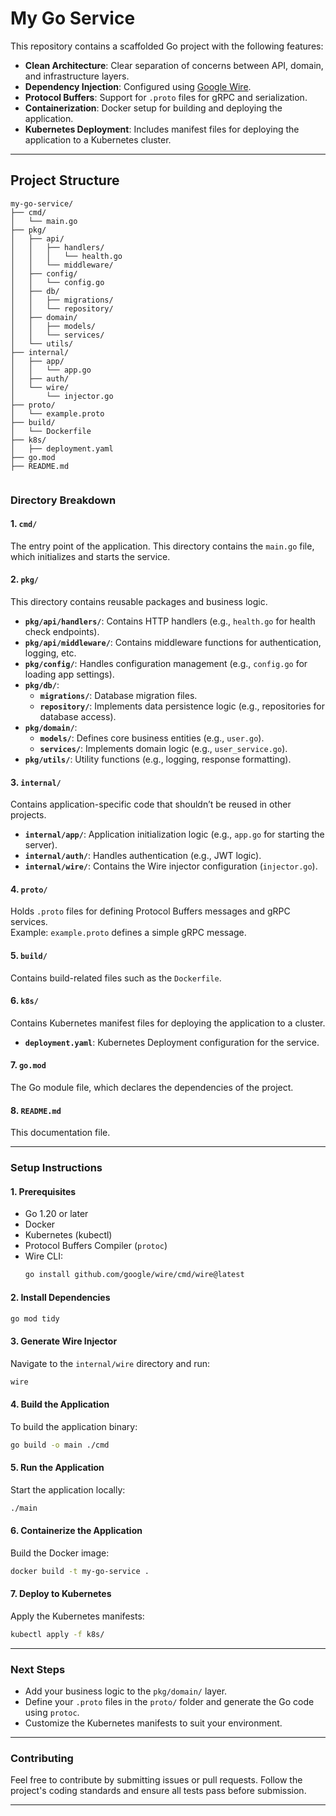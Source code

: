 # My Go Service

This repository contains a scaffolded Go project with the following features:

- **Clean Architecture**: Clear separation of concerns between API, domain, and infrastructure layers.
- **Dependency Injection**: Configured using [Google Wire](https://github.com/google/wire).
- **Protocol Buffers**: Support for `.proto` files for gRPC and serialization.
- **Containerization**: Docker setup for building and deploying the application.
- **Kubernetes Deployment**: Includes manifest files for deploying the application to a Kubernetes cluster.

---

## **Project Structure**

```plaintext
my-go-service/
├── cmd/
│   └── main.go
├── pkg/
│   ├── api/
│   │   ├── handlers/
│   │   │   └── health.go
│   │   └── middleware/
│   ├── config/
│   │   └── config.go
│   ├── db/
│   │   ├── migrations/
│   │   └── repository/
│   ├── domain/
│   │   ├── models/
│   │   └── services/
│   └── utils/
├── internal/
│   ├── app/
│   │   └── app.go
│   ├── auth/
│   └── wire/
│       └── injector.go
├── proto/
│   └── example.proto
├── build/
│   └── Dockerfile
├── k8s/
│   ├── deployment.yaml
├── go.mod
├── README.md


```

### **Directory Breakdown**

#### **1. `cmd/`**
The entry point of the application. This directory contains the `main.go` file, which initializes and starts the service.

#### **2. `pkg/`**
This directory contains reusable packages and business logic.

- **`pkg/api/handlers/`**: Contains HTTP handlers (e.g., `health.go` for health check endpoints).
- **`pkg/api/middleware/`**: Contains middleware functions for authentication, logging, etc.
- **`pkg/config/`**: Handles configuration management (e.g., `config.go` for loading app settings).
- **`pkg/db/`**:
  - **`migrations/`**: Database migration files.
  - **`repository/`**: Implements data persistence logic (e.g., repositories for database access).
- **`pkg/domain/`**:
  - **`models/`**: Defines core business entities (e.g., `user.go`).
  - **`services/`**: Implements domain logic (e.g., `user_service.go`).
- **`pkg/utils/`**: Utility functions (e.g., logging, response formatting).

#### **3. `internal/`**
Contains application-specific code that shouldn’t be reused in other projects.

- **`internal/app/`**: Application initialization logic (e.g., `app.go` for starting the server).
- **`internal/auth/`**: Handles authentication (e.g., JWT logic).
- **`internal/wire/`**: Contains the Wire injector configuration (`injector.go`).

#### **4. `proto/`**
Holds `.proto` files for defining Protocol Buffers messages and gRPC services.  
Example: `example.proto` defines a simple gRPC message.

#### **5. `build/`**
Contains build-related files such as the `Dockerfile`.

#### **6. `k8s/`**
Contains Kubernetes manifest files for deploying the application to a cluster.

- **`deployment.yaml`**: Kubernetes Deployment configuration for the service.

#### **7. `go.mod`**
The Go module file, which declares the dependencies of the project.

#### **8. `README.md`**
This documentation file.

---

### **Setup Instructions**

#### **1. Prerequisites**
- Go 1.20 or later
- Docker
- Kubernetes (kubectl)
- Protocol Buffers Compiler (`protoc`)
- Wire CLI:
  ```bash
  go install github.com/google/wire/cmd/wire@latest
  ```

#### **2. Install Dependencies**
```bash
go mod tidy
```

#### **3. Generate Wire Injector**
Navigate to the `internal/wire` directory and run:
```bash
wire
```

#### **4. Build the Application**
To build the application binary:
```bash
go build -o main ./cmd
```

#### **5. Run the Application**
Start the application locally:
```bash
./main
```

#### **6. Containerize the Application**
Build the Docker image:
```bash
docker build -t my-go-service .
```

#### **7. Deploy to Kubernetes**
Apply the Kubernetes manifests:
```bash
kubectl apply -f k8s/
```

---

### **Next Steps**
- Add your business logic to the `pkg/domain/` layer.
- Define your `.proto` files in the `proto/` folder and generate the Go code using `protoc`.
- Customize the Kubernetes manifests to suit your environment.

---

### **Contributing**
Feel free to contribute by submitting issues or pull requests. Follow the project's coding standards and ensure all tests pass before submission.

---
